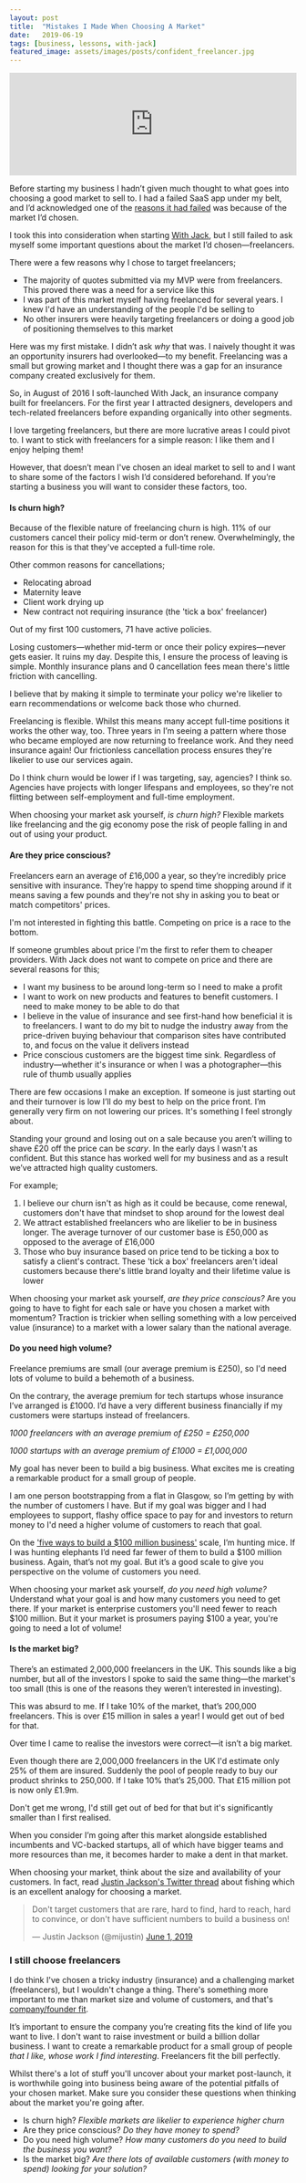 ```yaml
---
layout: post
title:  "Mistakes I Made When Choosing A Market"
date:   2019-06-19
tags: [business, lessons, with-jack]
featured_image: assets/images/posts/confident_freelancer.jpg
---
```


<iframe src='https://share.transistor.fm/e/0015f6f3' width='100%' height='180' frameborder='0' scrolling='no' seamless='true' style='width:100%; height:180px;'></iframe>

Before starting my business I hadn’t given much thought to what goes into choosing a good market to sell to. I had a failed SaaS app under my belt, and I’d acknowledged one of the <a href="/should-you-build-a-product-for-a-user-segement-youre-not-a-part-of">reasons it had failed</a> was because of the market I’d chosen.

I took this into consideration when starting <a href="https://withjack.co.uk">With Jack</a>, but I still failed to ask myself some important questions about the market I’d chosen—freelancers.

There were a few reasons why I chose to target freelancers;

* The majority of quotes submitted via my MVP were from freelancers. This proved there was a need for a service like this
* I was part of this market myself having freelanced for several years. I knew I'd have an understanding of the people I'd be selling to
* No other insurers were heavily targeting freelancers or doing a good job of positioning themselves to this market

Here was my first mistake. I didn’t ask _why_ that was. I naively thought it was an opportunity insurers had overlooked—to my benefit. Freelancing was a small but growing market and I thought there was a gap for an insurance company created exclusively for them.

So, in August of 2016 I soft-launched With Jack, an insurance company built for freelancers. For the first year I attracted designers, developers and tech-related freelancers before expanding organically into other segments.

I love targeting freelancers, but there are more lucrative areas I could pivot to. I want to stick with freelancers for a simple reason: I like them and I enjoy helping them!

However, that doesn’t mean I've chosen an ideal market to sell to and I want to share some of the factors I wish I’d considered beforehand. If you’re starting a business you will want to consider these factors, too.

<h4>Is churn high?</h4>

Because of the flexible nature of freelancing churn is high. 11% of our customers cancel their policy mid-term or don’t renew. Overwhelmingly, the reason for this is that they've accepted a full-time role.

Other common reasons for cancellations;

* Relocating abroad
* Maternity leave
* Client work drying up
* New contract not requiring insurance (the 'tick a box' freelancer)

Out of my first 100 customers, 71 have active policies.

Losing customers—whether mid-term or once their policy expires—never gets easier. It ruins my day. Despite this, I ensure the process of leaving is simple. Monthly insurance plans and 0 cancellation fees mean there's little friction with cancelling.

I believe that by making it simple to terminate your policy we're likelier to earn recommendations or welcome back those who churned.

Freelancing is flexible. Whilst this means many accept full-time positions it works the other way, too. Three years in I’m seeing a pattern where those who became employed are now returning to freelance work. And they need insurance again! Our frictionless cancellation process ensures they're likelier to use our services again.

Do I think churn would be lower if I was targeting, say, agencies? I think so. Agencies have projects with longer lifespans and employees, so they're not flitting between self-employment and full-time employment. 

When choosing your market ask yourself, _is churn high?_ Flexible markets like freelancing and the gig economy pose the risk of people falling in and out of using your product.

<h4>Are they price conscious?</h4>

Freelancers earn an average of £16,000 a year, so they’re incredibly price sensitive with insurance. They’re happy to spend time shopping around if it means saving a few pounds and they're not shy in asking you to beat or match competitors' prices.

I'm not interested in fighting this battle. Competing on price is a race to the bottom.

If someone grumbles about price I'm the first to refer them to cheaper providers. With Jack does not want to compete on price and there are several reasons for this;

* I want my business to be around long-term so I need to make a profit
* I want to work on new products and features to benefit customers. I need to make money to be able to do that
* I believe in the value of insurance and see first-hand how beneficial it is to freelancers. I want to do my bit to nudge the industry away from the price-driven buying behaviour that comparison sites have contributed to, and focus on the value it delivers instead
* Price conscious customers are the biggest time sink. Regardless of industry—whether it's insurance or when I was a photographer—this rule of thumb usually applies

There are few occasions I make an exception. If someone is just starting out and their turnover is low I’ll do my best to help on the price front. I’m generally very firm on not lowering our prices. It's something I feel strongly about.

Standing your ground and losing out on a sale because you aren’t willing to shave £20 off the price can be _scary_. In the early days I wasn't as confident. But this stance has worked well for my business and as a result we’ve attracted high quality customers.

For example;

1. I believe our churn isn't as high as it could be because, come renewal, customers don't have that mindset to shop around for the lowest deal
2. We attract established freelancers who are likelier to be in business longer. The average turnover of our customer base is £50,000 as opposed to the average of £16,000
3. Those who buy insurance based on price tend to be ticking a box to satisfy a client's contract. These 'tick a box' freelancers aren't ideal customers because there's little brand loyalty and their lifetime value is lower

When choosing your market ask yourself, _are they price conscious?_ Are you going to have to fight for each sale or have you chosen a market with momentum? Traction is trickier when selling something with a low perceived value (insurance) to a market with a lower salary than the national average.

<h4>Do you need high volume?</h4>

Freelance premiums are small (our average premium is £250), so I'd need lots of volume to build a behemoth of a business.

On the contrary, the average premium for tech startups whose insurance I’ve arranged is £1000. I’d have a very different business financially if my customers were startups instead of freelancers.

_1000 freelancers with an average premium of £250 = £250,000_

_1000 startups with an average premium of £1000 = £1,000,000_

My goal has never been to build a big business. What excites me is creating a remarkable product for a small group of people.

I am one person bootstrapping from a flat in Glasgow, so I’m getting by with the number of customers I have. But if my goal was bigger and I had employees to support, flashy office space to pay for and investors to return money to I'd need a higher volume of customers to reach that goal.

On the <a href="http://christophjanz.blogspot.com/2014/10/five-ways-to-build-100-million-business.html">'five ways to build a $100 million business'</a> scale, I’m hunting mice. If I was hunting elephants I’d need far fewer of them to build a $100 million business. Again, that’s not my goal. But it’s a good scale to give you perspective on the volume of customers you need.

When choosing your market ask yourself, _do you need high volume?_ Understand what your goal is and how many customers you need to get there. If your market is enterprise customers you'll need fewer to reach $100 million. But it your market is prosumers paying $100 a year, you're going to need a lot of volume!

<h4>Is the market big?</h4>

There’s an estimated 2,000,000 freelancers in the UK. This sounds like a big number, but all of the investors I spoke to said the same thing—the market's too small (this is one of the reasons they weren’t interested in investing).

This was absurd to me. If I take 10% of the market, that’s 200,000 freelancers. This is over £15 million in sales a year! I would get out of bed for that.

Over time I came to realise the investors were correct—it isn’t a big market.

Even though there are 2,000,000 freelancers in the UK I'd estimate only 25% of them are insured. Suddenly the pool of people ready to buy our product shrinks to 250,000. If I take 10% that’s 25,000. That £15 million pot is now only £1.9m.

Don't get me wrong, I'd still get out of bed for that but it's significantly smaller than I first realised.

When you consider I’m going after this market alongside established incumbents and VC-backed startups, all of which have bigger teams and more resources than me, it becomes harder to make a dent in that market.

When choosing your market, think about the size and availability of your customers. In fact, read <a href="https://twitter.com/mijustin/status/1134879779209920514">Justin Jackson's Twitter thread</a> about fishing which is an excellent analogy for choosing a market.

<blockquote class="twitter-tweet" data-lang="en"><p lang="en" dir="ltr">Don&#39;t target customers that are rare, hard to find, hard to reach, hard to convince, or don&#39;t have sufficient numbers to build a business on!</p>&mdash; Justin Jackson (@mijustin) <a href="https://twitter.com/mijustin/status/1134881883169337344?ref_src=twsrc%5Etfw">June 1, 2019</a></blockquote>
<script async src="https://platform.twitter.com/widgets.js" charset="utf-8"></script>


<h3>I still choose freelancers</h3>

I do think I've chosen a tricky industry (insurance) and a challenging market (freelancers), but I wouldn't change a thing. There's something more important to me than market size and volume of customers, and that's <a href="/company-founder-fit">company/founder fit</a>.

It’s important to ensure the company you’re creating fits the kind of life you want to live. I don't want to raise investment or build a billion dollar business. I want to create a remarkable product for a small group of people _that I like, whose work I find interesting_. Freelancers fit the bill perfectly.

Whilst there's a lot of stuff you'll uncover about your market post-launch, it is worthwhile going into business being aware of the potential pitfalls of your chosen market. Make sure you consider these questions when thinking about the market you're going after.

* Is churn high? _Flexible markets are likelier to experience higher churn_
* Are they price conscious? _Do they have money to spend?_
* Do you need high volume? _How many customers do you need to build the business you want?_
* Is the market big? _Are there lots of available customers (with money to spend) looking for your solution?_